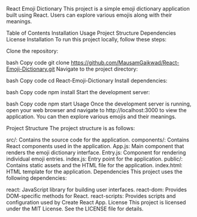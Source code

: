 React Emoji Dictionary
This project is a simple emoji dictionary application built using React. Users can explore various emojis along with their meanings.

Table of Contents
Installation
Usage
Project Structure
Dependencies
License
Installation
To run this project locally, follow these steps:

Clone the repository:

bash
Copy code
git clone https://github.com/MausamGaikwad/React-Emoji-Dictionary.git
Navigate to the project directory:

bash
Copy code
cd React-Emoji-Dictionary
Install dependencies:

bash
Copy code
npm install
Start the development server:

bash
Copy code
npm start
Usage
Once the development server is running, open your web browser and navigate to http://localhost:3000 to view the application. You can then explore various emojis and their meanings.

Project Structure
The project structure is as follows:

src/: Contains the source code for the application.
components/: Contains React components used in the application.
App.js: Main component that renders the emoji dictionary interface.
Entry.js: Component for rendering individual emoji entries.
index.js: Entry point for the application.
public/: Contains static assets and the HTML file for the application.
index.html: HTML template for the application.
Dependencies
This project uses the following dependencies:

react: JavaScript library for building user interfaces.
react-dom: Provides DOM-specific methods for React.
react-scripts: Provides scripts and configuration used by Create React App.
License
This project is licensed under the MIT License. See the LICENSE file for details.